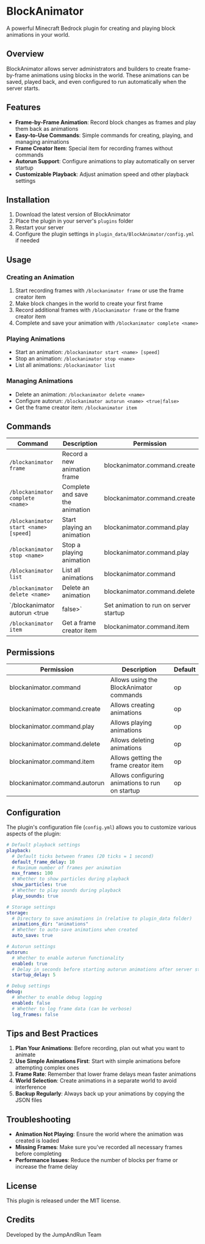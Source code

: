 # BlockAnimator

A powerful Minecraft Bedrock plugin for creating and playing block animations in your world.

## Overview

BlockAnimator allows server administrators and builders to create frame-by-frame animations using blocks in the world. These animations can be saved, played back, and even configured to run automatically when the server starts.

## Features

- **Frame-by-Frame Animation**: Record block changes as frames and play them back as animations
- **Easy-to-Use Commands**: Simple commands for creating, playing, and managing animations
- **Frame Creator Item**: Special item for recording frames without commands
- **Autorun Support**: Configure animations to play automatically on server startup
- **Customizable Playback**: Adjust animation speed and other playback settings

## Installation

1. Download the latest version of BlockAnimator
2. Place the plugin in your server's `plugins` folder
3. Restart your server
4. Configure the plugin settings in `plugin_data/BlockAnimator/config.yml` if needed

## Usage

### Creating an Animation

1. Start recording frames with `/blockanimator frame` or use the frame creator item
2. Make block changes in the world to create your first frame
3. Record additional frames with `/blockanimator frame` or the frame creator item
4. Complete and save your animation with `/blockanimator complete <name>`

### Playing Animations

- Start an animation: `/blockanimator start <name> [speed]`
- Stop an animation: `/blockanimator stop <name>`
- List all animations: `/blockanimator list`

### Managing Animations

- Delete an animation: `/blockanimator delete <name>`
- Configure autorun: `/blockanimator autorun <name> <true|false>`
- Get the frame creator item: `/blockanimator item`

## Commands

| Command | Description | Permission |
|---------|-------------|------------|
| `/blockanimator frame` | Record a new animation frame | blockanimator.command.create |
| `/blockanimator complete <name>` | Complete and save the animation | blockanimator.command.create |
| `/blockanimator start <name> [speed]` | Start playing an animation | blockanimator.command.play |
| `/blockanimator stop <name>` | Stop a playing animation | blockanimator.command.play |
| `/blockanimator list` | List all animations | blockanimator.command |
| `/blockanimator delete <name>` | Delete an animation | blockanimator.command.delete |
| `/blockanimator autorun <name> <true|false>` | Set animation to run on server startup | blockanimator.command.autorun |
| `/blockanimator item` | Get a frame creator item | blockanimator.command.item |

## Permissions

| Permission | Description | Default |
|------------|-------------|---------|
| blockanimator.command | Allows using the BlockAnimator commands | op |
| blockanimator.command.create | Allows creating animations | op |
| blockanimator.command.play | Allows playing animations | op |
| blockanimator.command.delete | Allows deleting animations | op |
| blockanimator.command.item | Allows getting the frame creator item | op |
| blockanimator.command.autorun | Allows configuring animations to run on startup | op |

## Configuration

The plugin's configuration file (`config.yml`) allows you to customize various aspects of the plugin:

```yaml
# Default playback settings
playback:
  # Default ticks between frames (20 ticks = 1 second)
  default_frame_delay: 10
  # Maximum number of frames per animation
  max_frames: 100
  # Whether to show particles during playback
  show_particles: true
  # Whether to play sounds during playback
  play_sounds: true

# Storage settings
storage:
  # Directory to save animations in (relative to plugin_data folder)
  animations_dir: "animations"
  # Whether to auto-save animations when created
  auto_save: true

# Autorun settings
autorun:
  # Whether to enable autorun functionality
  enabled: true
  # Delay in seconds before starting autorun animations after server start
  startup_delay: 5

# Debug settings
debug:
  # Whether to enable debug logging
  enabled: false
  # Whether to log frame data (can be verbose)
  log_frames: false
```

## Tips and Best Practices

1. **Plan Your Animations**: Before recording, plan out what you want to animate
2. **Use Simple Animations First**: Start with simple animations before attempting complex ones
3. **Frame Rate**: Remember that lower frame delays mean faster animations
4. **World Selection**: Create animations in a separate world to avoid interference
5. **Backup Regularly**: Always back up your animations by copying the JSON files

## Troubleshooting

- **Animation Not Playing**: Ensure the world where the animation was created is loaded
- **Missing Frames**: Make sure you've recorded all necessary frames before completing
- **Performance Issues**: Reduce the number of blocks per frame or increase the frame delay

## License

This plugin is released under the MIT license.

## Credits

Developed by the JumpAndRun Team
